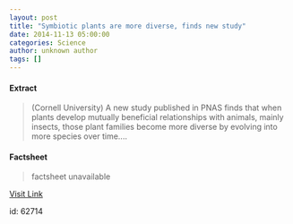 ```yaml
---
layout: post
title: "Symbiotic plants are more diverse, finds new study"
date: 2014-11-13 05:00:00
categories: Science
author: unknown author
tags: []
---
```



#### Extract
>(Cornell University) A new study published in PNAS finds that when plants develop mutually beneficial relationships with animals, mainly insects, those plant families become more diverse by evolving into more species over time....

#### Factsheet
>factsheet unavailable

[Visit Link](http://www.eurekalert.org/pub_releases/2014-11/cu-spa111314.php)

id:   62714
